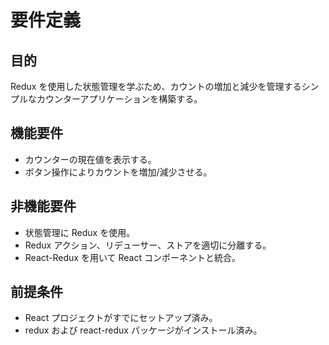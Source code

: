 # 要件定義

## 目的
Redux を使用した状態管理を学ぶため、カウントの増加と減少を管理するシンプルなカウンターアプリケーションを構築する。

## 機能要件
- カウンターの現在値を表示する。
- ボタン操作によりカウントを増加/減少させる。

## 非機能要件
- 状態管理に Redux を使用。
- Redux アクション、リデューサー、ストアを適切に分離する。
- React-Redux を用いて React コンポーネントと統合。

## 前提条件
- React プロジェクトがすでにセットアップ済み。
- redux および react-redux パッケージがインストール済み。
